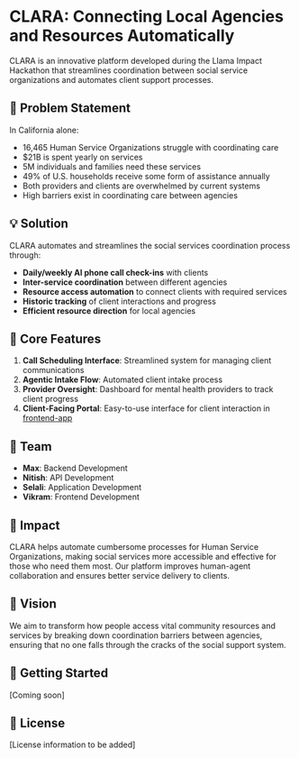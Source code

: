 # CLARA: Connecting Local Agencies and Resources Automatically

CLARA is an innovative platform developed during the Llama Impact Hackathon that streamlines coordination between social service organizations and automates client support processes.

## 🎯 Problem Statement

In California alone:
- 16,465 Human Service Organizations struggle with coordinating care
- $21B is spent yearly on services
- 5M individuals and families need these services
- 49% of U.S. households receive some form of assistance annually
- Both providers and clients are overwhelmed by current systems
- High barriers exist in coordinating care between agencies

## 💡 Solution

CLARA automates and streamlines the social services coordination process through:

- **Daily/weekly AI phone call check-ins** with clients
- **Inter-service coordination** between different agencies
- **Resource access automation** to connect clients with required services
- **Historic tracking** of client interactions and progress
- **Efficient resource direction** for local agencies

## 🔧 Core Features

1. **Call Scheduling Interface**: Streamlined system for managing client communications
2. **Agentic Intake Flow**: Automated client intake process
3. **Provider Oversight**: Dashboard for mental health providers to track client progress
4. **Client-Facing Portal**: Easy-to-use interface for client interaction in [frontend-app](frontend-app/profile)

## 👥 Team

- **Max**: Backend Development
- **Nitish**: API Development
- **Selali**: Application Development
- **Vikram**: Frontend Development

## 🎯 Impact

CLARA helps automate cumbersome processes for Human Service Organizations, making social services more accessible and effective for those who need them most. Our platform improves human-agent collaboration and ensures better service delivery to clients.

## 🚀 Vision

We aim to transform how people access vital community resources and services by breaking down coordination barriers between agencies, ensuring that no one falls through the cracks of the social support system.

## 🔗 Getting Started

[Coming soon]

## 📄 License

[License information to be added]
